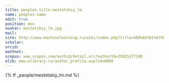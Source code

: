 ```yaml
---
title: peoples.title.mestetskiy_lm
name: peoples.name
edit: true
position: dos
avatar: mestetskiy_lm.jpg
mail:
site: http://www.machinelearning.ru/wiki/index.php?title=%D0%A3%D1%87%D0%B0%D1%81%D1%82%D0%BD%D0%B8%D0%BA:Mest
scholar:
orcid:
mathnet:
scopus: www.scopus.com/authid/detail.uri?authorId=25825277100
elib: www.elibrary.ru/author_profile.asp?id=8008
---
```


{% tf _people/mestetskiy_lm.md %}
